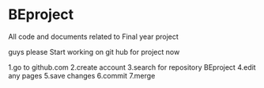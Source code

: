 BEproject
=========

All code and documents related to Final year project

guys please Start working on git hub for project now

1.go to github.com
2.create account
3.search for repository BEproject
4.edit any pages
5.save changes
6.commit
7.merge
